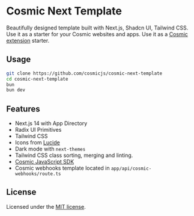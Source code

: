 # Cosmic Next Template

Beautifully designed template built with Next.js, Shadcn UI, Tailwind CSS. Use it as a starter for your Cosmic websites and apps. Use it as a [Cosmic extension](https://www.cosmicjs.com/docs/dashboard/buckets#extensions) starter.

## Usage

```bash
git clone https://github.com/cosmicjs/cosmic-next-template
cd cosmic-next-template
bun
bun dev
```

## Features

- Next.js 14 with App Directory
- Radix UI Primitives
- Tailwind CSS
- Icons from [Lucide](https://lucide.dev)
- Dark mode with `next-themes`
- Tailwind CSS class sorting, merging and linting.
- [Cosmic JavaScript SDK](https://www.npmjs.com/package/@cosmicjs/sdk)
- Cosmic webhooks template located in `app/api/cosmic-webhooks/route.ts`

## License

Licensed under the [MIT license](https://github.com/cosmicjs/cosmic-next-template/blob/main/LICENSE.md).
